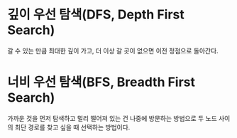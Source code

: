 # 깊이 우선 탐색(DFS, Depth First Search)
갈 수 있는 만큼 최대한 깊이 가고, 더 이상 갈 곳이 없으면 이전 정점으로 돌아간다.

# 너비 우선 탐색(BFS, Breadth First Search)
가까운 것을 먼저 탐색하고 멀리 떨어져 있는 건 나중에 방문하는 방법으로 두 노드 사이의 최단 경로를 찾고 싶을 때 선택하는 방법이다.